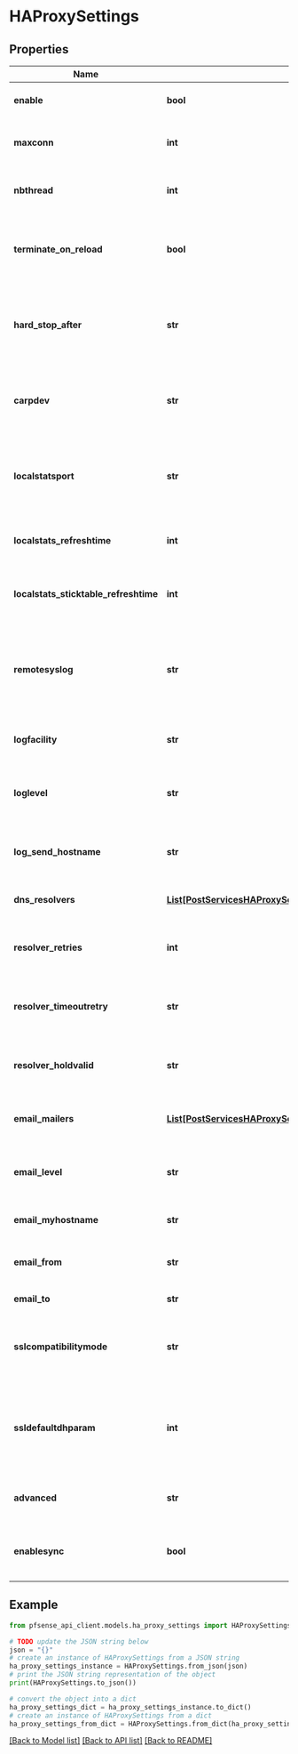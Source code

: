 # HAProxySettings


## Properties

Name | Type | Description | Notes
------------ | ------------- | ------------- | -------------
**enable** | **bool** | Enables or disable HAProxy on the system.&lt;br&gt; | [optional] 
**maxconn** | **int** | The maximum per-process number of concurrent connections&lt;br&gt; | [optional] 
**nbthread** | **int** | The number of threads to start per process. This setting is experimental.&lt;br&gt; | [optional] [default to 1]
**terminate_on_reload** | **bool** | Enables or disables an immediate stop of old process on reload. (closes existing connections)&lt;br&gt; | [optional] 
**hard_stop_after** | **str** | The maximum time allowed to perform a clean soft-stop. This can be represented as different time values such as 30s, 15m, 3h or 1d.&lt;br&gt; | [optional] [default to '15m']
**carpdev** | **str** | The CARP interface IP to monitor. HAProxy will only run on the firewall whose interface is MASTER.&lt;br&gt; | [optional] 
**localstatsport** | **str** | The internal port to be used for the stats tab. Set to null to disable local stats. Valid options are: a TCP/UDP port number&lt;br&gt; | [optional] 
**localstats_refreshtime** | **int** | The internal (in seconds) in which local stats will be refreshed.&lt;br&gt; | [optional] 
**localstats_sticktable_refreshtime** | **int** | The internal (in seconds) in which the sticktable stats will be refreshed.&lt;br&gt; | [optional] 
**remotesyslog** | **str** | The IP address or hostname of the remote syslog server to send logs to. Use &#x60;/var/run/log&#x60; to to log to the local pfSense system log.&lt;br&gt; | [optional] 
**logfacility** | **str** | The logging facility to log to.&lt;br&gt; | [optional] [default to 'syslog']
**loglevel** | **str** | The log level to begin logging events. Only events of this level or higher will be logged.&lt;br&gt; | [optional] [default to 'warning']
**log_send_hostname** | **str** | The hostname field to include in the syslog header. Leave empty to use the system hostname.&lt;br&gt; | [optional] 
**dns_resolvers** | [**List[PostServicesHAProxySettingsDNSResolverEndpointRequest]**](PostServicesHAProxySettingsDNSResolverEndpointRequest.md) | The DNS resolvers HAProxy will use for DNS queries.&lt;br&gt; | [optional] 
**resolver_retries** | **int** | The number of queries to send to resolve a server name before giving up.&lt;br&gt; | [optional] [default to 3]
**resolver_timeoutretry** | **str** | The time between two DNS queries, when no response have been received.&lt;br&gt; | [optional] [default to '1s']
**resolver_holdvalid** | **str** | The interval between two successive name resolution when the last answer was valid.&lt;br&gt; | [optional] [default to '1s']
**email_mailers** | [**List[PostServicesHAProxySettingsEmailMailerEndpointRequest]**](PostServicesHAProxySettingsEmailMailerEndpointRequest.md) | The email servers HAProxy will use to send SMTP alerts.&lt;br&gt; | [optional] 
**email_level** | **str** | The maximum log level to send emails for. Leave empty to disable sending email alerts.&lt;br&gt; | [optional] 
**email_myhostname** | **str** | The hostname to use as the origin of the email.&lt;br&gt; | [optional] 
**email_from** | **str** | The email address to be used as the sender of the emails.&lt;br&gt; | [optional] 
**email_to** | **str** | The email address to send emails to.&lt;br&gt; | [optional] 
**sslcompatibilitymode** | **str** | The SSL/TLS compatibility mode which determines the cipher suites and TLS versions supported.&lt;br&gt; | [optional] [default to 'auto']
**ssldefaultdhparam** | **int** | The maximum size of the Diffie-Hellman parameters used for generating the ephemeral/temporary Diffie-Hellman key in case of DHE key exchange&lt;br&gt; | [optional] [default to 1024]
**advanced** | **str** | Additional HAProxy options to include in the global settings area.&lt;br&gt; | [optional] 
**enablesync** | **bool** | Enables or disables including HAProxy configurations in HA sync if configured.&lt;br&gt; | [optional] 

## Example

```python
from pfsense_api_client.models.ha_proxy_settings import HAProxySettings

# TODO update the JSON string below
json = "{}"
# create an instance of HAProxySettings from a JSON string
ha_proxy_settings_instance = HAProxySettings.from_json(json)
# print the JSON string representation of the object
print(HAProxySettings.to_json())

# convert the object into a dict
ha_proxy_settings_dict = ha_proxy_settings_instance.to_dict()
# create an instance of HAProxySettings from a dict
ha_proxy_settings_from_dict = HAProxySettings.from_dict(ha_proxy_settings_dict)
```
[[Back to Model list]](../README.md#documentation-for-models) [[Back to API list]](../README.md#documentation-for-api-endpoints) [[Back to README]](../README.md)


